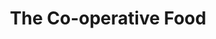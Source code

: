 ---
title: "The Co-operative Food"
url: /croydon/the-co-operative-food-central-parade/
shop: supermarket
---